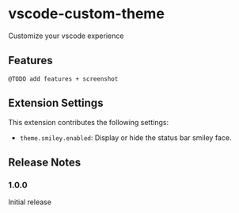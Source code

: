 # vscode-custom-theme

Customize your vscode experience

## Features

```
@TODO add features + screenshot
```

## Extension Settings

This extension contributes the following settings:

* `theme.smiley.enabled`: Display or hide the status bar smiley face.

## Release Notes

### 1.0.0

Initial release
